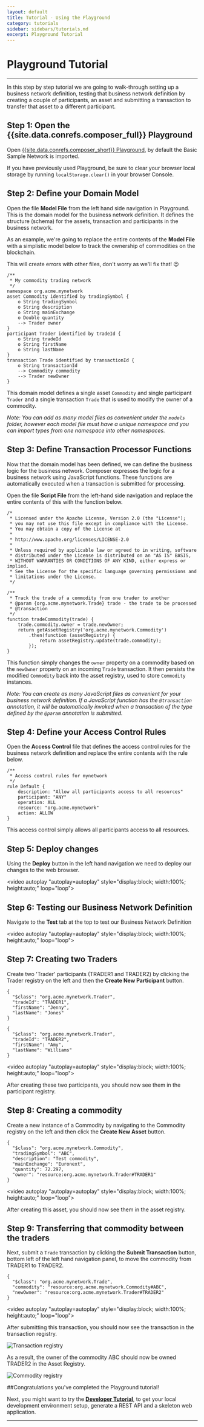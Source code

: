 ```yaml
---
layout: default
title: Tutorial - Using the Playground
category: tutorials
sidebar: sidebars/tutorials.md
excerpt: Playground Tutorial
---
```


# Playground Tutorial

---

In this step by step tutorial we are going to walk-through setting up a business network definition, testing that business network definition by creating a couple of participants, an asset and submitting a transaction to transfer that asset to a different participant.

## Step 1: Open the {{site.data.conrefs.composer_full}} Playground


Open <a href="http://composer-playground.mybluemix.net" target="blank">{{site.data.conrefs.composer_short}} Playground</a>, by default the Basic Sample Network is imported.

If you have previously used Playground, be sure to clear your browser local storage by running `localStorage.clear()` in your browser Console.

## Step 2: Define your Domain Model

Open the file **Model File** from the left hand side navigation in Playground. This is the domain model for the business network definition. It defines the structure (schema) for the assets, transaction and participants in the business network.

As an example, we're going to replace the entire contents of the **Model File** with a simplistic model below to track the ownership of commodities on the blockchain.

This will create errors with other files, don't worry as we'll fix that! 😉

```
/**
 * My commodity trading network
 */
namespace org.acme.mynetwork
asset Commodity identified by tradingSymbol {
    o String tradingSymbol
    o String description
    o String mainExchange
    o Double quantity
    --> Trader owner
}
participant Trader identified by tradeId {
    o String tradeId
    o String firstName
    o String lastName
}
transaction Trade identified by transactionId {
    o String transactionId
    --> Commodity commodity
    --> Trader newOwner
}
```

This domain model defines a single asset `Commodity` and single participant `Trader` and a single transaction `Trade` that is used to modify the owner of a commodity.

_Note: You can add as many model files as convenient under the `models` folder, however each model file must have a unique namespace and you can import types from one namespace into other namespaces._

## Step 3: Define Transaction Processor Functions

Now that the domain model has been defined, we can define the business logic for the business network. Composer expresses the logic for a business network using JavaScript functions. These functions are automatically executed when a transaction is submitted for processing.

Open the file **Script File** from the left-hand side navigation and replace the entire contents of this with the function below.

```
/*
 * Licensed under the Apache License, Version 2.0 (the "License");
 * you may not use this file except in compliance with the License.
 * You may obtain a copy of the License at
 *
 * http://www.apache.org/licenses/LICENSE-2.0
 *
 * Unless required by applicable law or agreed to in writing, software
 * distributed under the License is distributed on an "AS IS" BASIS,
 * WITHOUT WARRANTIES OR CONDITIONS OF ANY KIND, either express or implied.
 * See the License for the specific language governing permissions and
 * limitations under the License.
 */

/**
 * Track the trade of a commodity from one trader to another
 * @param {org.acme.mynetwork.Trade} trade - the trade to be processed
 * @transaction
 */
function tradeCommodity(trade) {
    trade.commodity.owner = trade.newOwner;
    return getAssetRegistry('org.acme.mynetwork.Commodity')
        .then(function (assetRegistry) {
            return assetRegistry.update(trade.commodity);
        });
}
```

This function simply changes the `owner` property on a commodity based on the `newOwner` property on an incoming `Trade` transaction. It then persists the modified `Commodity` back into the asset registry, used to store `Commodity` instances.

_Note: You can create as many JavaScript files as convenient for your business network definition. If a JavaScript function has the `@transaction` annotation, it will be automatically invoked when a transaction of the type defined by the `@param` annotation is submitted._

## Step 4: Define your Access Control Rules

Open the **Access Control** file that defines the access control rules for the business network definition and replace the entire contents with the rule below.

```
/**
 * Access control rules for mynetwork
 */
rule Default {
    description: "Allow all participants access to all resources"
    participant: "ANY"
    operation: ALL
    resource: "org.acme.mynetwork"
    action: ALLOW
}
```

This access control simply allows all participants access to all resources.

## Step 5: Deploy changes

Using the **Deploy** button in the left hand navigation we need to deploy our changes to the web browser.

<video autoplay "autoplay=autoplay" style="display:block; width:100%; height:auto;" loop="loop">
<source src="{{ site.baseurl }}/assets/img/tutorials/playground/deploy_updates_render.mp4" type="video/mp4" />
</video>

## Step 6: Testing our Business Network Definition

Navigate to the **Test** tab at the top to test our Business Network Definition

<video autoplay "autoplay=autoplay" style="display:block; width:100%; height:auto;" loop="loop">
<source src="{{ site.baseurl }}/assets/img/tutorials/playground/test_tab_render.mp4" type="video/mp4" />
</video>

## Step 7: Creating two Traders

Create two 'Trader' participants (TRADER1 and TRADER2) by clicking the Trader registry on the left and then the **Create New Participant** button.

```
{
  "$class": "org.acme.mynetwork.Trader",
  "tradeId": "TRADER1",
  "firstName": "Jenny",
  "lastName": "Jones"
}
```

```
{
  "$class": "org.acme.mynetwork.Trader",
  "tradeId": "TRADER2",
  "firstName": "Amy",
  "lastName": "Williams"
}
```

<video autoplay "autoplay=autoplay" style="display:block; width:100%; height:auto;" loop="loop">
<source src="{{ site.baseurl }}/assets/img/tutorials/playground/create_new_participant_render.mp4" type="video/mp4" />
</video>

After creating these two participants, you should now see them in the participant registry.

## Step 8: Creating a commodity

Create a new instance of a Commodity by navigating to the Commodity registry on the left and then click the **Create New Asset** button.

```
{
  "$class": "org.acme.mynetwork.Commodity",
  "tradingSymbol": "ABC",
  "description": "Test commodity",
  "mainExchange": "Euronext",
  "quantity": 72.297,
  "owner": "resource:org.acme.mynetwork.Trader#TRADER1"
}
```

<video autoplay "autoplay=autoplay" style="display:block; width:100%; height:auto;" loop="loop">
<source src="{{ site.baseurl }}/assets/img/tutorials/playground/create_new_asset_render.mp4" type="video/mp4" />
</video>

After creating this asset, you should now see them in the asset registry.

## Step 9: Transferring that commodity between the traders

Next, submit a `Trade` transaction by clicking the **Submit Transaction** button, bottom left of the left hand navigation panel, to move the commodity from TRADER1 to TRADER2.

```
{
  "$class": "org.acme.mynetwork.Trade",
  "commodity": "resource:org.acme.mynetwork.Commodity#ABC",
  "newOwner": "resource:org.acme.mynetwork.Trader#TRADER2"
}
```

<video autoplay "autoplay=autoplay" style="display:block; width:100%; height:auto;" loop="loop">
<source src="{{ site.baseurl }}/assets/img/tutorials/playground/submit_transaction_render.mp4" type="video/mp4" />
</video>

After submitting this transaction, you should now see the transaction in the transaction registry.

![Transaction registry](../assets/img/tutorials/developer/tx_registry.png)

As a result, the owner of the commodity ABC should now be owned TRADER2 in the Asset Registry.

![Commodity registry](../assets/img/tutorials/developer/commodity_registry_after.png)

<!-- ## Recap!

We defined the business network definition in the **Model File**, **Script File**, **Access Controls**, tested that business network definition by creating a couple of participants `TRADER1` `TRADER2`, an asset `ABC` and submitting a transaction  `Trade` to transfer that asset to a different participant. -->

##Congratulations you've completed the Playground tutorial!

Next, you might want to try the [**Developer Tutorial**](../tutorials/developer-guide.html), to get your local development environment setup, generate a REST API and a skeleton web application.

---
